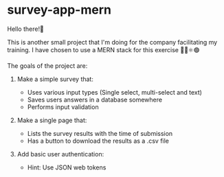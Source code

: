 # survey-app-mern

Hello there!👋

This is another small project that I'm doing for the company facilitating my training.
I have chosen to use a MERN stack for this exercise 🍃🚅⚛🟢

The goals of the project are:

  1. Make a simple survey that:
     - Uses various input types (Single select, multi-select and text)
     - Saves users answers in a database somewhere
     - Performs input validation
     
  2. Make a single page that:
     - Lists the survey results with the time of submission
     - Has a button to download the results as a .csv file
  
  3. Add basic user authentication:
      - Hint: Use JSON web tokens
